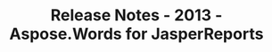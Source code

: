 ﻿---
title: Release Notes - 2013 - Aspose.Words for JasperReports
articleTitle: Release Notes - 2013
linktitle: Release Notes - 2013
description: "Release Notes - 2013 – learn about the latest updates and fixes."
type: docs
weight: 80
url: /jasperreports/release-notes-2013/
---


